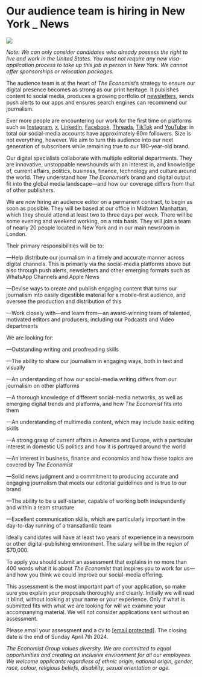 # Our audience team is hiring in New York _ News

<img src="https://images.weserv.nl/?url=www.economist.com/img/b/1280/720/90/media-assets/image/20230715_WOP001.jpg" /><div></div><p><i>Note: We can only consider candidates who already possess the right to live and work in the United States. You must not require any new visa-application process to take up this job in person in New York. We cannot offer sponsorships or relocation packages.</i></p><p>The audience team is at the heart of <i>The Economist</i>’s strategy to ensure our digital presence becomes as strong as our print heritage. It publishes content to social media, produces a growing portfolio of <a href="https://www.economist.com/newsletters">newsletters</a>, sends push alerts to our apps and ensures search engines can recommend our journalism.</p><p>Ever more people are encountering our work for the first time on platforms such as <a href="https://www.economist.comhttps://www.instagram.com/theeconomist/">Instagram</a>, <a href="https://www.economist.comhttps://twitter.com/TheEconomist"><small>X</small></a>, <a href="https://www.economist.comhttps://www.linkedin.com/company/the-economist">LinkedIn</a>, <a href="https://www.economist.comhttps://www.facebook.com/TheEconomist/">Facebook</a>, <a href="https://www.economist.comhttps://www.threads.net/@theeconomist">Threads</a>, <a href="https://www.economist.comhttps://www.tiktok.com/@theeconomist">TikTok</a> and <a href="https://www.economist.comhttps://www.youtube.com/@TheEconomist">YouTube</a>: in total our social-media accounts have approximately 60m followers. Size is not everything, however. We aim to turn this audience into our next generation of subscribers while remaining true to our 180-year-old brand.</p><div><div><div id="econ-1"></div></div></div><p>Our digital specialists collaborate with multiple editorial departments. They are innovative, unstoppable newshounds with an interest in, and knowledge of, current affairs, politics, business, finance, technology and culture around the world. They understand how <i>The Economist</i>’s brand and digital output fit into the global media landscape—and how our coverage differs from that of other publishers.</p><p>We are now hiring an audience editor on a permanent contract, to begin as soon as possible. They will be based at our office in Midtown Manhattan, which they should attend at least two to three days per week. There will be some evening and weekend working, on a rota basis. They will join a team of nearly 20 people located in New York and in our main newsroom in London.</p><p>Their primary responsibilities will be to:</p><p>—Help distribute our journalism in a timely and accurate manner across digital channels. This is primarily via the social-media platforms above but also through push alerts, newsletters and other emerging formats such as WhatsApp Channels and Apple News</p><p>—Devise ways to create and publish engaging content that turns our journalism into easily digestible material for a mobile-first audience, and oversee the production and distribution of this</p><p>—Work closely with—and learn from—an award-winning team of talented, motivated editors and producers, including our Podcasts and Video departments</p><p>We are looking for:</p><p>—Outstanding writing and proofreading skills</p><p>—The ability to share our journalism in engaging ways, both in text and visually</p><div><div><div id="econ-2"></div></div></div><p>—An understanding of how our social-media writing differs from our journalism on other platforms</p><p>—A thorough knowledge of different social-media networks, as well as emerging digital trends and platforms, and how <i>The Economist</i> fits into them</p><p>—An understanding of multimedia content, which may include basic editing skills</p><p>—A strong grasp of current affairs in America and Europe, with a particular interest in domestic US politics and how it is portrayed around the world</p><p>—An interest in business, finance and economics and how these topics are covered by <i>The Economist</i></p><p>—Solid news judgment and a commitment to producing accurate and engaging journalism that meets our editorial guidelines and is true to our brand</p><p>—The ability to be a self-starter, capable of working both independently and within a team structure</p><p>—Excellent communication skills, which are particularly important in the day-to-day running of a transatlantic team</p><p>Ideally candidates will have at least two years of experience in a newsroom or other digital-publishing environment. The salary will be in the region of $70,000.</p><p>To apply you should submit an assessment that explains in no more than 400 words what it is about <i>The Economist</i> that inspires you to work for us—and how you think we could improve our social-media offering.</p><p>This assessment is the most important part of your application, so make sure you explain your proposals thoroughly and clearly. Initially we will read it blind, without looking at your name or your experience. Only if what is submitted fits with what we are looking for will we examine your accompanying material. We will not consider applications sent without an assessment.</p><p>Please email your assessment and a <small>CV </small>to <a href="https://www.economist.com/cdn-cgi/l/email-protection#513435223e3238303d3b3e331134323e3f3e3c3822257f323e3c"><span>[email&#160;protected]</span></a>. The closing date is the end of Sunday April 7th 2024.</p><p><i>The Economist Group values diversity. We are committed to equal opportunities and creating an inclusive environment for all our employees. We welcome applicants regardless of ethnic origin, national origin, gender, race, colour, religious beliefs, disability, sexual orientation or age.</i></p>